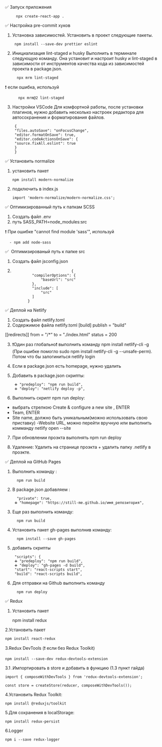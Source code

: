 ✅ Запуск приложения

         npx create-react-app .

✅ Настройка pre-commit хуков

1.  Установка зависимостей. Установить в проект следующие пакеты.

         npm install --save-dev prettier eslint

2.  Инициализация lint-staged и husky
    Выполнить в терминале следующую команду. Она установит и настроит husky и lint-staged в зависимости от инструментов качества кода из зависимостей проекта в package.json.

          npx mrm lint-staged

❗️ если ошибка, используй

          npx mrm@2 lint-staged

3.  Настройки VSCode
    Для комфортной работы, после установки плагинов, нужно добавить несколько настроек редактора для автосохранения и форматирования файлов.

         {
         "files.autoSave": "onFocusChange",
         "editor.formatOnSave": true,
         "editor.codeActionsOnSave": {
         "source.fixAll.eslint": true
         }
         }

✅ Установить normalize

1.  установить пакет

        npm install modern-normalize

2.  подключить в index.js

        import 'modern-normalize/modern-normalize.css';

✅ Оптимизированный путь к папкам SCSS

1. Создать файл .env
2. путь SASS_PATH=node_modules:src

❗️ При ошибке "cannot find module 'sass'", используй

      - npm add node-sass

✅  Оптимизированый путь к папке src

1.  Создать файл jsconfig.json
2.                                {
                "compilerOptions": {
                    "baseUrl": "src"
                },
                "include": [
                    "src"
                ]
              }

✅ Деплой на Netlify

1.  Создать файл netlify.toml
2.  Содержимое файла netlify.toml
    [build]
    publish = "build"

[[redirects]]
from = "/\*"
to = "./index.html"
status = 200

3.  ❗️Один раз глобально❗️ выполнить команду npm install netlify-cli -g (При ошибке помогло sudo npm install netlify-cli -g --unsafe-perm). Потом что бы залогиниться netlify login

4.  Если в package.json есть homepage, нужно удалить

5.  Добавить в package.json скрипты:

         ➕ "predeploy": "npm run build",
         ➕ "deploy": "netlify deploy -p",

6.  Выполнить скрипт npm run deploy:

- выбрать стрелкою Create & configure a new site , ENTER
- Team, ENTER
- Site name, должно быть уникальным(можно использовать свою приставку)
  -Website URL, можно перейти вручную или выполнить комманду netlify open --site

7. При обновлении проэкта выполнять npm run deploy

8. Удаление: Удалить на странице проэкта + удалить папку .netlify в проэкте.

✅ Деплой на GitHub Pages

1.  Выполнить команду :

          npm run build

2.  В package.json добавляем :

          "private": true,
         ➕ "homepage": "https://still-me.github.io/имя_репозитория",

3.  Еще раз выполнить команду:

          npm run build

4.  Установить пакет gh-pages выполнив команду:

          npm install --save gh-pages

5.  добавить скрипты

         "scripts": {
         ➕ "predeploy": "npm run build",
         ➕ "deploy": "gh-pages -d build",
         "start": "react-scripts start",
         "build": "react-scripts build",

6.  Для отправки на Github выполнить команду

          npm run deploy

✅ Redux

1. Установить пакет

    npm install redux

2.Установить пакет

    npm install react-redux

3.Redux DevTools (❗️ если без Redux Toolkit)

    npm install --save-dev redux-devtools-extension

3.1 .Импортировать в store и добавить в функцию (1.3 пункт гайда)

    import { composeWithDevTools } from 'redux-devtools-extension';

    const store = createStore(reducer, composeWithDevTools());

4.Установить Redux Toolkit:

    npm install @reduxjs/toolkit

5.Для сохранения в localStorage:

    npm install redux-persist

6.Logger

    npm i --save redux-logger

